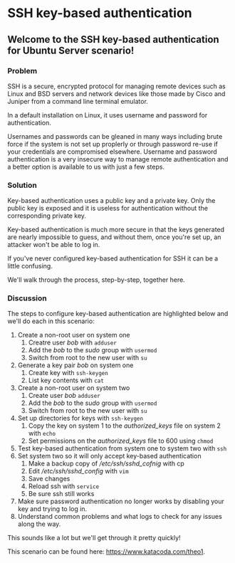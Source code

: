 # SSH key-based authentication

## Welcome to the SSH key-based authentication for Ubuntu Server scenario!

### Problem

SSH is a secure, encrypted protocol for managing remote devices such as Linux and BSD servers and network devices like those made by Cisco and Juniper from a command line terminal emulator.

In a default installation on Linux, it uses username and password for authentication.

Usernames and passwords can be gleaned in many ways including brute force if the system is not set up proplerly or through password re-use if your credentials are compromised elsewhere. Username and password authentication is a very insecure way to manage remote authentication and a better option is available to us with just a few steps.

### Solution

Key-based authentication uses a public key and a private key. Only the public key is exposed and it is useless for authentication without the corresponding private key.

Key-based authentication is much more secure in that the keys generated are nearly impossible to guess, and without them, once you're set up, an attacker won't be able to log in.

If you've never configured key-based authentication for SSH it can be a little confusing.

We'll walk through the process, step-by-step, together here.

### Discussion

The steps to configure key-based authentication are highlighted below and we'll do each in this scenario:

1. Create a non-root user on system one
    1. Creatre user _bob_ with `adduser` 
    2. Add the _bob_ to the _sudo_ group with `usermod`
    3. Switch from root to the new user with `su`
2. Generate a key pair _bob_ on system one
    1. Create key with `ssh-keygen`
    2. List key contents with `cat`
3. Create a non-root user on system two 
    1. Create user _bob_ `adduser`
    2. Add the _bob_ to the _sudo_ group with `usermod`
    3. Switch from root to the new user with `su`
4. Set up directories for keys with `ssh-keygen`
    1. Copy the key on system 1 to the _authorized_keys_ file on system 2 with `echo`
    2. Set permissions on the _authorized_keys_ file to 600 using `chmod`
5. Test key-based authentication from system one to system two with `ssh`
6. Set system two so it will only accept key-based authentication 
    1. Make a backup copy of _/etc/ssh/sshd_cofnig_ with cp
    2. Edit _/etc/ssh/sshd_config_ with `vim`
    3. Save changes
    4. Reload ssh with `service`
    5. Be sure ssh still works
7. Make sure password authentication no longer works by disabling your key and trying to log in.
8. Understand common problems and what logs to check for any issues along the way.

This sounds like a lot but we'll get through it pretty quickly!

This scenario can be found here: https://www.katacoda.com/theo1.
